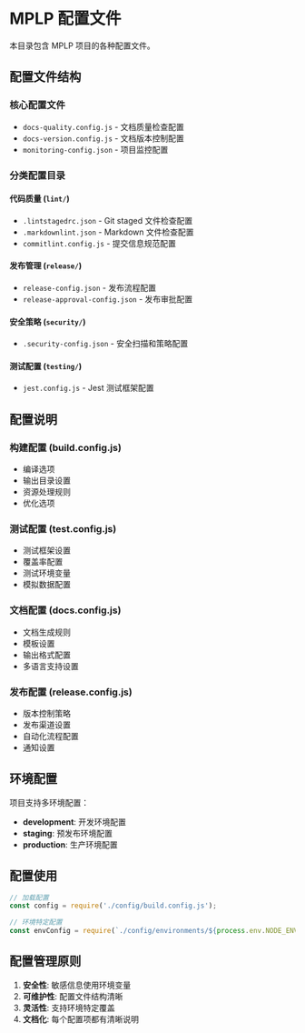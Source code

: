 # MPLP 配置文件

本目录包含 MPLP 项目的各种配置文件。

## 配置文件结构

### 核心配置文件
- `docs-quality.config.js` - 文档质量检查配置
- `docs-version.config.js` - 文档版本控制配置
- `monitoring-config.json` - 项目监控配置

### 分类配置目录

#### 代码质量 (`lint/`)
- `.lintstagedrc.json` - Git staged 文件检查配置
- `.markdownlint.json` - Markdown 文件检查配置
- `commitlint.config.js` - 提交信息规范配置

#### 发布管理 (`release/`)
- `release-config.json` - 发布流程配置
- `release-approval-config.json` - 发布审批配置

#### 安全策略 (`security/`)
- `.security-config.json` - 安全扫描和策略配置

#### 测试配置 (`testing/`)
- `jest.config.js` - Jest 测试框架配置

## 配置说明

### 构建配置 (build.config.js)
- 编译选项
- 输出目录设置
- 资源处理规则
- 优化选项

### 测试配置 (test.config.js)
- 测试框架设置
- 覆盖率配置
- 测试环境变量
- 模拟数据配置

### 文档配置 (docs.config.js)
- 文档生成规则
- 模板设置
- 输出格式配置
- 多语言支持设置

### 发布配置 (release.config.js)
- 版本控制策略
- 发布渠道设置
- 自动化流程配置
- 通知设置

## 环境配置

项目支持多环境配置：

- **development**: 开发环境配置
- **staging**: 预发布环境配置
- **production**: 生产环境配置

## 配置使用

```javascript
// 加载配置
const config = require('./config/build.config.js');

// 环境特定配置
const envConfig = require(`./config/environments/${process.env.NODE_ENV}.js`);
```

## 配置管理原则

1. **安全性**: 敏感信息使用环境变量
2. **可维护性**: 配置文件结构清晰
3. **灵活性**: 支持环境特定覆盖
4. **文档化**: 每个配置项都有清晰说明